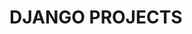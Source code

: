 <h1>DJANGO PROJECTS</h1>

<img src="https://unipython.com/wp-content/uploads/2017/08/Django.jpg" alt="">
